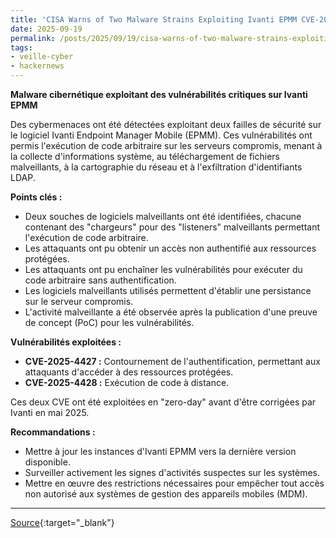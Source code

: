 ```yaml
---
title: 'CISA Warns of Two Malware Strains Exploiting Ivanti EPMM CVE-2025-4427 and CVE-2025-4428'
date: 2025-09-19
permalink: /posts/2025/09/19/cisa-warns-of-two-malware-strains-exploiting-ivanti-epmm-cve-2025-4427-and-cve-2025-4428/
tags:
- veille-cyber
- hackernews
---
```

**Malware cibernétique exploitant des vulnérabilités critiques sur Ivanti EPMM**

Des cybermenaces ont été détectées exploitant deux failles de sécurité sur le logiciel Ivanti Endpoint Manager Mobile (EPMM). Ces vulnérabilités ont permis l'exécution de code arbitraire sur les serveurs compromis, menant à la collecte d'informations système, au téléchargement de fichiers malveillants, à la cartographie du réseau et à l'exfiltration d'identifiants LDAP.

**Points clés :**

*   Deux souches de logiciels malveillants ont été identifiées, chacune contenant des "chargeurs" pour des "listeners" malveillants permettant l'exécution de code arbitraire.
*   Les attaquants ont pu obtenir un accès non authentifié aux ressources protégées.
*   Les attaquants ont pu enchaîner les vulnérabilités pour exécuter du code arbitraire sans authentification.
*   Les logiciels malveillants utilisés permettent d'établir une persistance sur le serveur compromis.
*   L'activité malveillante a été observée après la publication d'une preuve de concept (PoC) pour les vulnérabilités.

**Vulnérabilités exploitées :**

*   **CVE-2025-4427 :** Contournement de l'authentification, permettant aux attaquants d'accéder à des ressources protégées.
*   **CVE-2025-4428 :** Exécution de code à distance.

Ces deux CVE ont été exploitées en "zero-day" avant d'être corrigées par Ivanti en mai 2025.

**Recommandations :**

*   Mettre à jour les instances d'Ivanti EPMM vers la dernière version disponible.
*   Surveiller activement les signes d'activités suspectes sur les systèmes.
*   Mettre en œuvre des restrictions nécessaires pour empêcher tout accès non autorisé aux systèmes de gestion des appareils mobiles (MDM).

---
[Source](https://thehackernews.com/2025/09/cisa-warns-of-two-malware-strains.html){:target="_blank"}
